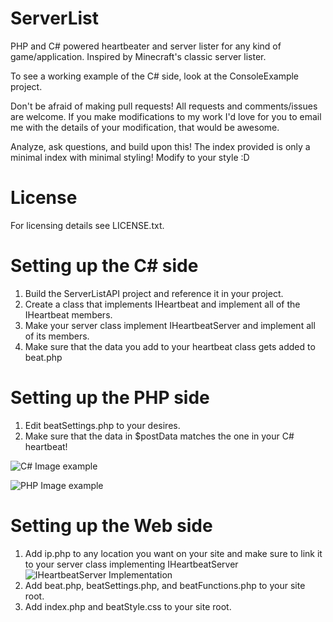 ServerList
===================
PHP and C# powered heartbeater and server lister for any kind of game/application. Inspired by Minecraft's classic server lister.

To see a working example of the C# side, look at the ConsoleExample project.

Don't be afraid of making pull requests! All requests and comments/issues are welcome.
If you make modifications to my work I'd love for you to email me with the details of your modification, that would be awesome.

Analyze, ask questions, and build upon this! The index provided is only a minimal index with minimal styling! Modify to your style :D

License
===================
For licensing details see LICENSE.txt.

Setting up the C# side
===================
1. Build the ServerListAPI project and reference it in your project.
2. Create a class that implements IHeartbeat and implement all of the IHeartbeat members.
3. Make your server class implement IHeartbeatServer and implement all of its members.
4. Make sure that the data you add to your heartbeat class gets added to beat.php

Setting up the PHP side
===================
1. Edit beatSettings.php to your desires.
2. Make sure that the data in $postData matches the one in your C# heartbeat!

![C# Image example](/serverList.PNG "C# side.")

![PHP Image example](/beatSettingsPHP.PNG "PHP side.")

Setting up the Web side
===================
1. Add ip.php to any location you want on your site and make sure to link it to your server class implementing IHeartbeatServer
![IHeartbeatServer Implementation](/IPAddress.PNG "Make sure this is the address to your ip.php file")
2. Add beat.php, beatSettings.php, and beatFunctions.php to your site root.
3. Add index.php and beatStyle.css to your site root.
